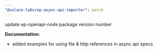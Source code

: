 ```yaml
---
"@solace-labs/ep-async-api-importer": patch
---
```


update ep-openapi-node package version number


**Documentation:**
  - added examples for using file & http references in async api specs
